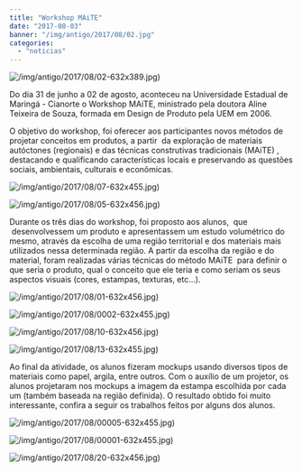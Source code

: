 ```yaml
---
title: "Workshop MAiTE"
date: "2017-08-03"
banner: "/img/antigo/2017/08/02.jpg"
categories: 
  - "noticias"
---
```



![/img/antigo/2017/08/02-632x389.jpg)](/img/antigo/2017/08/02.jpg)


Do dia 31 de junho a 02 de agosto, aconteceu na Universidade Estadual de Maringá - Cianorte o Workshop MAiTE, ministrado pela doutora Aline Teixeira de Souza, formada em Design de Produto pela UEM em 2006.

O objetivo do workshop, foi oferecer aos participantes novos métodos de projetar conceitos em produtos, a partir  da exploração de materiais autóctones (regionais) e das técnicas construtivas tradicionais (MAiTE) , destacando e qualificando características locais e preservando as questões sociais, ambientais, culturais e econômicas.


![/img/antigo/2017/08/07-632x455.jpg)](/img/antigo/2017/08/07.jpg) 

![/img/antigo/2017/08/05-632x456.jpg)](/img/antigo/2017/08/05.jpg)


Durante os três dias do workshop, foi proposto aos alunos,  que  desenvolvessem um produto e apresentassem um estudo volumétrico do mesmo, através da escolha de uma região territorial e dos materiais mais utilizados nessa determinada região. A partir da escolha da região e do material, foram realizadas várias técnicas do método MAiTE  para definir o que seria o produto, qual o conceito que ele teria e como seriam os seus aspectos visuais (cores, estampas, texturas, etc...).


![/img/antigo/2017/08/01-632x456.jpg)](/img/antigo/2017/08/01.jpg)

![/img/antigo/2017/08/0002-632x455.jpg)](/img/antigo/2017/08/0002.jpg)



![/img/antigo/2017/08/10-632x456.jpg)](/img/antigo/2017/08/10.jpg) 

![/img/antigo/2017/08/13-632x455.jpg)](/img/antigo/2017/08/13.jpg)


Ao final da atividade, os alunos fizeram mockups usando diversos tipos de materiais como papel, argila, entre outros. Com o auxílio de um projetor, os alunos projetaram nos mockups a imagem da estampa escolhida por cada um (também baseada na região definida). O resultado obtido foi muito interessante, confira a seguir os trabalhos feitos por alguns dos alunos.


![/img/antigo/2017/08/00005-632x455.jpg)](/img/antigo/2017/08/00005.jpg)

![/img/antigo/2017/08/00001-632x455.jpg)](/img/antigo/2017/08/00001.jpg) 

![/img/antigo/2017/08/20-632x456.jpg)![](/img/antigo/2017/08/0005-632x456.jpg)](/img/antigo/2017/08/20.jpg)

